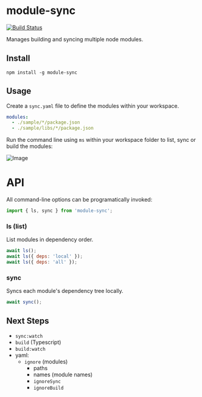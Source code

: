 # module-sync

[![Build Status](https://travis-ci.org/philcockfield/module-sync.svg?branch=master)](https://travis-ci.org/philcockfield/module-sync)

Manages building and syncing multiple node modules.



## Install

    npm install -g module-sync



## Usage
Create a `sync.yaml` file to define the modules within your workspace.

```yaml
modules:
  - ./sample/*/package.json
  - ./sample/libs/*/package.json
```

Run the command line using `ms` within your workspace folder to list, sync or build the modules:

![Image](https://cloud.githubusercontent.com/assets/185555/25547887/d81a8f00-2cbd-11e7-98f7-730138032c3f.png)



# API
All command-line options can be programatically invoked:

```js
import { ls, sync } from 'module-sync';
```

### ls (list)
List modules in dependency order.

```js
await ls();
await ls({ deps: 'local' });
await ls({ deps: 'all' });
```

### sync
Syncs each module's dependency tree locally.

```js
await sync();
```



## Next Steps

- `sync:watch`
- `build` (Typescript)
- `build:watch`
- yaml:
    - `ignore` (modules)
      - paths
      - names (module names)
      - `ignoreSync`
      - `ignoreBuild`

